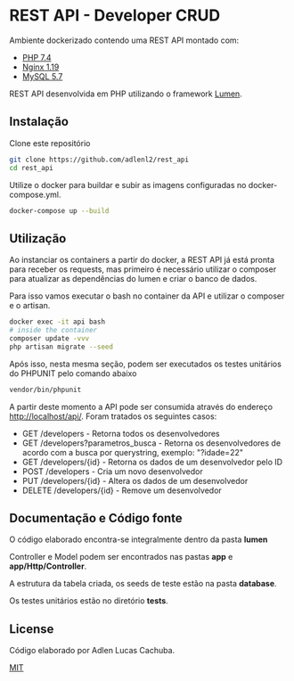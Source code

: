 # REST API - Developer CRUD

Ambiente dockerizado contendo uma REST API montado com:
* [PHP 7.4](https://hub.docker.com/_/php)
* [Nginx 1.19](https://hub.docker.com/_/nginx)
* [MySQL 5.7](https://hub.docker.com/_/mysql)

REST API desenvolvida em PHP utilizando o framework [Lumen](https://lumen.laravel.com/).

## Instalação

Clone este repositório

```bash
git clone https://github.com/adlenl2/rest_api
cd rest_api
```

Utilize o docker para buildar e subir as imagens configuradas no docker-compose.yml.

```bash
docker-compose up --build
```

## Utilização

Ao instanciar os containers a partir do docker, a REST API já está pronta para receber os requests, mas primeiro é necessário utilizar o composer para atualizar as dependências do lumen e criar o banco de dados. 

Para isso vamos executar o bash no container da API e utilizar o composer e o artisan.

```bash
docker exec -it api bash
# inside the container
composer update -vvv
php artisan migrate --seed
```

Após isso, nesta mesma seção, podem ser executados os testes unitários do PHPUNIT pelo comando abaixo
```bash
vendor/bin/phpunit
```

A partir deste momento a API pode ser consumida através do endereço [http://localhost/api/](http://localhost/api/). Foram tratados os seguintes casos:
* GET /developers - Retorna todos os desenvolvedores
* GET /developers?parametros_busca - Retorna os desenvolvedores de acordo com a busca por querystring, exemplo: "?idade=22"
* GET /developers/{id} - Retorna os dados de um desenvolvedor pelo ID
* POST /developers - Cria um novo desenvolvedor
* PUT /developers/{id} - Altera os dados de um desenvolvedor
* DELETE /developers/{id} - Remove um desenvolvedor

## Documentação e Código fonte

O código elaborado encontra-se integralmente dentro da pasta **lumen**

Controller e Model podem ser encontrados nas pastas **app** e **app/Http/Controller**.

A estrutura da tabela criada, os seeds de teste estão na pasta **database**.

Os testes unitários estão no diretório **tests**.

## License

Código elaborado por Adlen Lucas Cachuba.

[MIT](https://choosealicense.com/licenses/mit/)